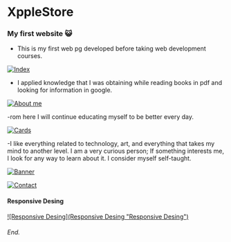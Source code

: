 # XppleStore

### My first website :smiley_cat:
- This is my first web pg developed before taking web development courses.

[![Index](Home "Index")](https://prnt.sc/1q0zvz6 "Index")

- I applied knowledge that I was obtaining while reading books in pdf and looking for information in google.

[![About me](About "About me")](https://prnt.sc/1q12wrz "About me")

-rom here I will continue educating myself to be better every day.

[![Cards](Cards "Cards")](https://prnt.sc/1q13kli "Cards")

-I like everything related to technology, art, and everything that takes my mind to another level.
I am a very curious person; If something interests me, I look for any way to learn about it. I consider myself self-taught.

[![Banner](Banner "Banner")](https://prnt.sc/1q143s2 "Banner")

[![Contact](Contact "Contact")](https://prnt.sc/1q14ty8 "Contact")

#### Responsive Desing

[![Responsive Desing](Responsive Desing "Responsive Desing")](https://prnt.sc/1q15n3i "Responsive Desing")


###### End.
